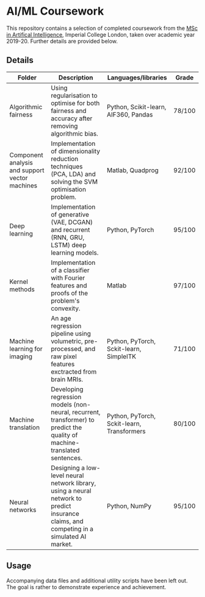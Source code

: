 # AI/ML Coursework 

This repository contains a selection of completed coursework from the [MSc in Artifical Intelligence](https://www.imperial.ac.uk/computing/prospective-students/pg/mai/), Imperial College London, taken over academic year 2019-20. Further details are provided below.

## Details 

| Folder | Description | Languages/libraries | Grade | 
| --- | --- | --- | --- |
| Algorithmic fairness | Using regularisation to optimise for both fairness and accuracy after removing algorithmic bias. | Python, Scikit-learn, AIF360, Pandas | 78/100 | 
| Component analysis and support vector machines | Implementation of dimensionality reduction techniques (PCA, LDA) and solving the SVM optimisation problem. | Matlab, Quadprog | 92/100 | 
| Deep learning | Implementation of generative (VAE, DCGAN) and recurrent (RNN, GRU, LSTM) deep learning models. | Python, PyTorch | 95/100 | 
| Kernel methods | Implementation of a classifier with Fourier features and proofs of the problem's convexity. | Matlab | 97/100 |
| Machine learning for imaging | An age regression pipeline using volumetric, pre-processed, and raw pixel features exctracted from brain MRIs.| Python, PyTorch, Sckit-learn, SimpleITK | 71/100 |
| Machine translation | Developing regression models (non-neural, recurrent, transformer) to predict the quality of machine-translated sentences. | Python, PyTorch, Sckit-learn, Transformers | 80/100 |
| Neural networks | Designing a low-level neural network library, using a neural network to predict insurance claims, and competing in a simulated AI market. | Python, NumPy | 95/100 |

## Usage 

Accompanying data files and additional utility scripts have been left out. The goal is rather to demonstrate experience and achievement. 






